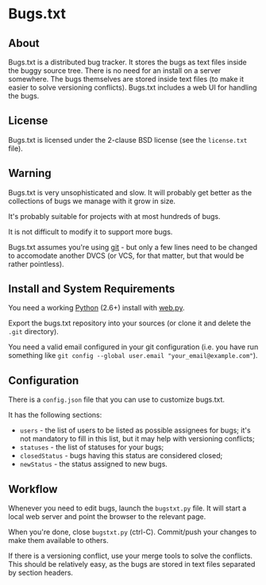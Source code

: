 
<!-- -*- markdown -*- -->

# Bugs.txt

## About

Bugs.txt is a distributed bug tracker. It stores the bugs as text
files inside the buggy source tree. There is no need for an install on
a server somewhere. The bugs themselves are stored inside text files
(to make it easier to solve versioning conflicts). Bugs.txt includes a
web UI for handling the bugs.

## License

Bugs.txt is licensed under the 2-clause BSD license (see the
`license.txt` file).

## Warning

Bugs.txt is very unsophisticated and slow. It will probably get better
as the collections of bugs we manage with it grow in size.

It's probably suitable for projects with at most hundreds of bugs.

It is not difficult to modify it to support more bugs.

Bugs.txt assumes you're using [git](http://git-scm.com/) - but only a
few lines need to be changed to accomodate another DVCS (or VCS, for
that matter, but that would be rather pointless).

## Install and System Requirements

You need a working [Python](http://python.org) (2.6+) install with
[web.py](http://webpy.org).

Export the bugs.txt repository into your sources (or clone it and
delete the `.git` directory).

You need a valid email configured in your git configuration (i.e. you
have run something like `git config --global user.email
"your_email@example.com"`). 

## Configuration

There is a `config.json` file that you can use to customize bugs.txt.

It has the following sections:

 * `users` - the list of users to be listed as possible assignees for
   bugs; it's not mandatory to fill in this list, but it may help with
   versioning conflicts;
 * `statuses` - the list of statuses for your bugs;
 * `closedStatus` - bugs having this status are considered closed;
 * `newStatus` - the status assigned to new bugs.

## Workflow

Whenever you need to edit bugs, launch the `bugstxt.py` file. It will
start a local web server and point the browser to the relevant page.

When you're done, close `bugstxt.py` (ctrl-C). Commit/push your
changes to make them available to others.

If there is a versioning conflict, use your merge tools to solve the
conflicts. This should be relatively easy, as the bugs are stored in
text files separated by section headers.


